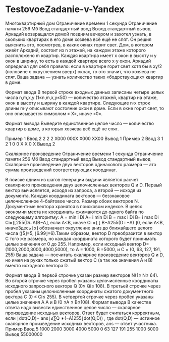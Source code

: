 # TestovoeZadanie-v-Yandex
Многоквартирный дом
Ограничение времени	1 секунда
Ограничение памяти	256 Мб
Ввод	стандартный ввод
Вывод	стандартный вывод
Аркадий возвращался домой поздним вечером и захотел узнать, в скольких квартирах в его доме хозяева всё ещё не спят. Он решил выяснить это, посмотрев, в каких окнах горит свет.
Дом, в котором живёт Аркадий, состоит из 
n этажей, на каждом этаже которого расположено 
m квартир. Каждая квартира имеет 
x окон в высоту и 
y окон в ширину, то есть в каждой квартире всего 
x⋅y окон.
Аркадий определил для себя правило: если в квартире горит свет хотя бы в 
xy/2
​ (половине с округлением вверх) окнах, то это значит, что хозяева не спят. Ваша задача — узнать количество таких «бодрствующих» квартир в доме.

Формат ввода
В первой строке входных данных записаны четыре целых числа 
n,m,x,y (1≤n,m,x,y≤50) — количество этажей, квартир на этаже, окон в высоту и ширину в каждой квартире.
Следующие 
n⋅x строк длины 
m⋅y описывают состояние окон в доме. Если в окне горит свет, то оно описывается символом «
X», иначе «0».

Формат вывода
Выведите единственное целое число — количество квартир в доме, в которых хозяева всё ещё не спят.

Пример 1
Ввод
2 2 2 2
X000
000X
X000
XX00
Вывод
1
Пример 2
Ввод
3 1 2 1
0
0
X
X
0
X
Вывод
2



Скалярное произведение
Ограничение времени	1 секунда
Ограничение памяти	256 Мб
Ввод	стандартный ввод
Вывод	стандартный вывод
Скалярное произведение двух векторов одинакового размера — это сумма произведений соответствующих координат.

В поиске одним из шагов генерации выдачи является расчет скалярного произведения двух целочисленных векторов Q и D. Первый вектор вычисляется, исходя из запроса, а второй — исходя из документа. Каждая координата векторов — беззнаковое целочисленное 4-байтовое число. Размер обоих векторов N.
Документные вектора хранятся в поисковом индексе. В целях экономии места их координаты сжимаются до одного байта по следующему алгоритму:
A = min i
 Di A= i min Di
B = max i
 Di B= i max ​Di
​Ci={⌊255(Di−A)B−A⌋, если A<B, иначе Ci ={ ⌊ B−A255(D i −A) ⌋0, если A<B, иначеЗдесь ⌊x⌋ обозначает округление вниз до ближайшего целого числа (⌊5⌋=5, ⌊6.99⌋=6).Таким образом, вектор D преобразится в вектор C того же размера, но каждая координата которого будет принимать целые значения от 0 до 255.
Например, если исходный вектор D=(1000,2000,3000,4000,5000), то A = 1000, B =5000, и C = (0, 63, 127, 191, 255)
Ваша задача — посчитать скалярное произведение векторов Q и D, но имея на руках только сжатый вектор C (а так же значения A и B) вместо исходного вектора D.

Формат ввода
В первой строчке указан размер векторов N(1≤ N≤ 64).
Во второй строчке через пробел указаны целочисленные координаты исходного запросного вектора Q (0≤ Qi≤ 108).
В третьей строчке через пробел указаны целочисленные координаты сжатого документного вектора C (0 ≤ Ci≤ 255).
В четвертой строчке через пробел указаны целые значения A
A и B (0 ≤A ≤ B≤108).
Формат вывода
В качестве ответа надо вывести единственное целое число — скалярное произведение исходных векторов. Ответ будет считаться корректным, если ∣dot(Q,D)− ans∣≤∑Q ∗(−A)255∣dot(Q,D)) , где dot(Q,D) — истинное скалярное произведение исходных векторов, ans — ответ участника.
Пример
Ввод
5
1000 2000 3000 4000 5000
0 63 127 191 255
1000 5000
Вывод
55000000
